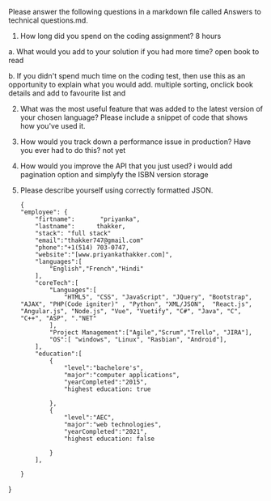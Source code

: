 Please answer the following questions in a markdown file called Answers to technical questions.md.
1.	How long did you spend on the coding assignment? 
 8 hours

a.	What would you add to your solution if you had more time?
     open book to read

b.	If you didn't spend much time on the coding test, then use this as an opportunity to explain what you would add.
    multiple sorting, onclick book details and add to favourite list and


2.	What was the most useful feature that was added to the latest version of your chosen language? Please include a snippet of code that shows how you've used it.

3.	How would you track down a performance issue in production? Have you ever had to do this?
    not yet

4.	How would you improve the API that you just used?
    i would add pagination option and simplyfy the ISBN version storage
5.	Please describe yourself using correctly formatted JSON.
    ```
    {  
    "employee": {  
        "firtname":       "priyanka",   
        "lastname":      thakker,
        "stack": "full stack"
        "email":"thakker747@gmail.com"
        "phone":"+1(514) 703-0747,
        "website":"[www.priyankathakker.com]",
        "languages":[
            "English","French","Hindi"
        ], 
        "coreTech":[
            "Languages":[
                "HTML5", "CSS", "JavaScript", "JQuery", "Bootstrap", "AJAX", "PHP(Code igniter)" , "Python", "XML/JSON",  "React.js", "Angular.js", "Node.js", "Vue", "Vuetify", "C#", "Java", "C", "C++", "ASP", "."NET"
            ],
            "Project Management":["Agile","Scrum","Trello", "JIRA"],
            "OS":[ "windows", "Linux", "Rasbian", "Android"],
        ],  
        "education":[
            {
                "level":"bachelore's",
                "major":"computer applications",
                "yearCompleted":"2015",
                "highest education: true

            },
            {
                "level":"AEC",
                "major":"web technologies",
                "yearCompleted":"2021",
                "highest education: false

            }
        ],
        
    }  
    ```
}  

